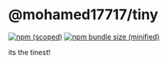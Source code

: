 # @mohamed17717/tiny

[![npm (scoped)](https://img.shields.io/npm/v/@mohamed17717/tiny.svg)](https://github.com/mohamed17717/tiny)
[![npm bundle size (minified)](https://img.shields.io/bundlephobia/min/@bamblehorse/tiny.svg)](https://github.com/mohamed17717/tiny)

its the tinest!